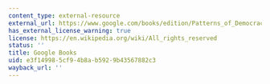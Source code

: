 ```yaml
---
content_type: external-resource
external_url: https://www.google.com/books/edition/Patterns_of_Democracy/VgbU6rhGG64C?hl=en&gbpv=1
has_external_license_warning: true
license: https://en.wikipedia.org/wiki/All_rights_reserved
status: ''
title: Google Books
uid: e3f14998-5cf9-4b8a-b592-9b43567882c3
wayback_url: ''
---
```

